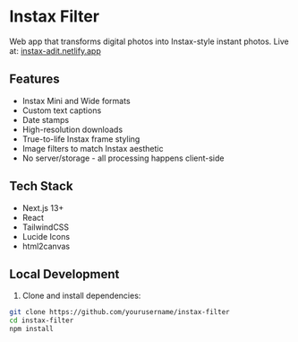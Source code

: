 # Instax Filter

Web app that transforms digital photos into Instax-style instant photos. Live at: [instax-adit.netlify.app](https://instax-adit.netlify.app)

## Features
- Instax Mini and Wide formats
- Custom text captions 
- Date stamps
- High-resolution downloads
- True-to-life Instax frame styling
- Image filters to match Instax aesthetic
- No server/storage - all processing happens client-side

## Tech Stack
- Next.js 13+ 
- React
- TailwindCSS
- Lucide Icons
- html2canvas

## Local Development
1. Clone and install dependencies:
```bash
git clone https://github.com/yourusername/instax-filter
cd instax-filter
npm install